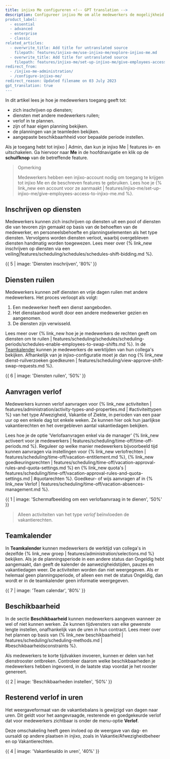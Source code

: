 ```yaml
---
title: injixo Me configureren <!-- GPT translation -->
description: Configureer injixo Me om alle medewerkers de mogelijkheid te geven om zich op diensten in te schrijven, diensten met collega's te ruilen en verlofaanvragen in te dienen. <!-- GPT translation -->
product_label:
  - essential
  - advanced
  - enterprise
  - classic
related_articles:
  - overwrite_title: Add title for untranslated source
    filepath: features/injixo-me/use-injixo-me/explore-injixo-me.md
  - overwrite_title: Add title for untranslated source
    filepath: features/injixo-me/set-up-injixo-me/give-employees-access-to-injixo-me.md
redirect_from:
  - /injixo-me-administration/
  - /configure-injixo-me/
redirect_reason: Updated filename on 03 July 2023
gpt_translation: true
---
```


In dit artikel lees je hoe je medewerkers toegang geeft tot: <!-- GPT translation -->

- zich inschrijven op diensten; <!-- GPT translation -->
- diensten met andere medewerkers ruilen; <!-- GPT translation -->
- verlof in te plannen. <!-- GPT translation -->
- zijn of haar eigen planning bekijken. <!-- GPT translation -->
- de planningen van je teamleden bekijken. <!-- GPT translation -->
- aangepaste beschikbaarhheid voor bepaalde periode instellen. <!-- GPT translation -->

Als je toegang hebt tot injixo | Admin, dan kun je injixo Me | features in- en uitschakelen. Ga hiervoor naar **Me** in de hoofdnavigatie en klik op de **schuifknop** van de betreffende feature. <!-- GPT translation -->

> Opmerking <!-- TM 100 -->
>
> Medewerkers hebben een injixo-account nodig om toegang te krijgen tot injixo Me en de beschreven features te gebruiken. Lees hoe je {% link_new een account voor ze aanmaakt | features/injixo-me/set-up-injixo-me/give-employees-access-to-injixo-me.md %}. <!-- GPT translation -->

## Inschrijven op diensten <!-- TM 100 -->

Medewerkers kunnen zich inschrijven op diensten uit een pool of diensten die van tevoren zijn gemaakt op basis van de behoeften van de medewerker, en personeelsbehoefte en planningselementen als het type diensten. Vervolgens worden diensten verloot, waarbij overgebleven diensten handmatig worden toegewezen. Lees meer over {% link_new inschrijven op diensten via een veiling|features/scheduling/schedules/schedules-shift-bidding.md %}. <!-- GPT translation -->

{{ 5 | image: 'Diensten inschrijven', '80%' }} <!-- GPT translation -->

## Diensten ruilen <!-- GPT translation -->

Medewerkers kunnen zelf diensten en vrije dagen ruilen met andere medewerkers. Het proces verloopt als volgt: <!-- GPT translation -->

1. Een medewerker heeft een dienst aangeboden. <!-- GPT translation -->
2. Het dienstaanbod wordt door een andere medewerker gezien en aangenomen. <!-- GPT translation -->
3. De diensten zijn verwisseld. <!-- GPT translation -->

Lees meer over {% link_new hoe je je medewerkers de rechten geeft om diensten om te ruilen | features/scheduling/schedules/scheduling-periods/schedules-enable-employees-to-swap-shifts.md %}. In de [Teamkalender](#teamkalender) kunnen je medewerkers de werktijden van hun collega's bekijken. Afhankelijk van je injixo-configuratie moet je dan nog {% link_new dienst-ruilverzoeken goedkeuren | features/scheduling/view-approve-shift-swap-requests.md %}. <!-- GPT translation -->

{{ 6 | image: 'Diensten ruilen', '50%' }} <!-- GPT translation -->

## Aanvragen verlof <!-- GPT translation -->

Medewerkers kunnen verlof aanvragen voor {% link_new activiteiten | features/administration/activity-types-and-properties.md | #activiteittypen %} van het type Afwezigheid, Vakantie of Ziekte, in perioden van een paar uur op een enkele dag tot enkele weken. Ze kunnen hier ook hun jaarlijkse vakantierechten en het overgebleven aantal vakantiedagen bekijken. <!-- GPT translation -->

Lees hoe je de optie 'Verlofaanvragen enkel via de manager' {% link_new activeert voor je medewerkers | features/scheduling/time-off/time-off-periods.md %}. Reguleer op welke manier medewerkers bijvoorbeeld tijd kunnen aanvragen via instellingen voor {% link_new verlofrechten | features/scheduling/time-off/vacation-entitlement.md %}, {% link_new goedkeuringsrechten | features/scheduling/time-off/vacation-approval-rules-and-quota-settings.md %} en {% link_new quota's | features/scheduling/time-off/vacation-approval-rules-and-quota-settings.md | #quotarechten %}. Goedkeur- of wijs aanvragen af in {% link_new Verlof | features/scheduling/time-off/vacation-absences-management.md %}. <!-- GPT translation -->

{{ 1 | image: 'Schermafbeelding om een verlofaanvraag in te dienen', '50%' }} <!-- GPT translation -->

> Alleen activiteiten van het type _verlof_ beïnvloeden de vakantierechten. <!-- GPT translation -->

## Teamkalender <!-- GPT translation -->

In **Teamkalender** kunnen medewerkers de werktijd van collega's in dezelfde {% link_new groep | features/administration/selections.md %} bekijken. Als je de planningsperiode in een andere status dan Ongeldig hebt aangemaakt, dan geeft de kalender de aanwezigheidstijden, pauzes en vakantiedagen weer. De activiteiten worden dan niet weergegeven. Als er helemaal geen planningsperiode, of alleen een met de status Ongeldig, dan wordt er in de teamkalender geen informatie weergegeven. <!-- GPT translation -->

{{ 7 | image: 'Team calendar', '80%' }} <!-- GPT translation -->

## Beschikbaarheid <!-- GPT translation -->

In de sectie **Beschikbaarheid** kunnen medewerkers aangeven wanneer ze wel of niet kunnen werken. Ze kunnen tijdvensters van elke gewenste lengte instellen, onafhankelijk van de uren in hun contract. Lees meer over het plannen op basis van {% link_new beschikbaarheid | features/scheduling/scheduling-methods.md | #beschikbaarheidsconstraints %}. <!-- GPT translation -->

Als medewerkers te korte tijdvakken invoeren, kunnen er delen van het dienstrooster ontbreken. Controleer daarom welke beschikbaarheden je medewerkers hebben ingevoerd, in de laatste stap voordat je het rooster genereert. <!-- GPT translation -->

{{ 2 | image: 'Beschikbaarheden instellen', '50%' }} <!-- GPT translation -->

## Resterend verlof in uren <!-- GPT translation -->

Het weergaveformaat van de vakantiebalans is gewijzigd van dagen naar uren. Dit geldt voor het aangevraagde, resterende en goedgekeurde verlof dat voor medewerkers zichtbaar is onder de menu-optie **Verlof**. <!-- GPT translation -->

Deze omschakeling heeft geen invloed op de weergave van dag- en uursaldi op andere plaatsen in injixo, zoals in Vakantie/Afwezigheidbeheer en op Vakantierechten. <!-- GPT translation -->

{{ 4 | image: 'Vakantiesaldo in uren', '40%' }} <!-- GPT translation -->